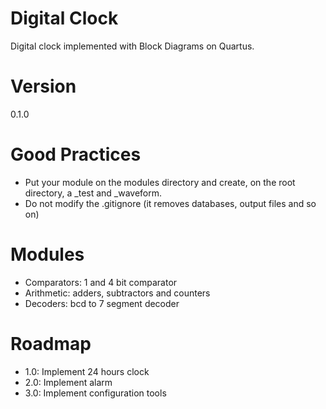 # Digital Clock
Digital clock implemented with Block Diagrams on Quartus.

# Version
0.1.0

# Good Practices
- Put your module on the modules directory and create, on the root directory, a _test and _waveform.
- Do not modify the .gitignore (it removes databases, output files and so on)

# Modules
- Comparators: 1 and 4 bit comparator
- Arithmetic: adders, subtractors and counters
- Decoders: bcd to 7 segment decoder

# Roadmap
- 1.0: Implement 24 hours clock
- 2.0: Implement alarm
- 3.0: Implement configuration tools
